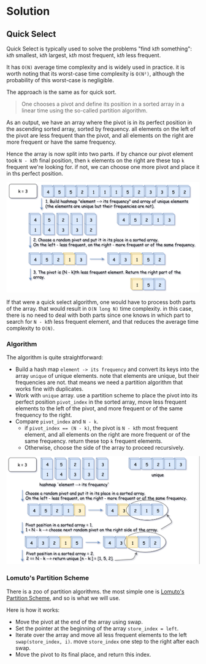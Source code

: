 # Solution

## Quick Select

Quick Select is typically used to solve the problems "find `k`*th* something": `k`*th* smallest, `k`*th* largest, `k`*th* most frequent, `k`*th* less frequent.  

It has `O(N)` average time complexity and is widely used in practice. it is worth noting that its worst-case time complexity is `O(N²)`, although the probability of this worst-case is negligible.  

The approach is the same as for quick sort.
> One chooses a pivot and define its position in a sorted array in a linear time using the so-called partition algorithm.  

As an output, we have an array where the pivot is in its perfect position in the ascending sorted array, sorted by frequency. all elements on the left of the pivot are less frequent than the pivot, and all elements on the right are more frequent or have the same frequency.  

Hence the array is now split into two parts. if by chance our pivot element took `N - k`*th* final position, then `k` elements on the right are these top `k` frequent we're looking for. if not, we can choose one more pivot and place it in ths perfect position.

![](quick_select1.png)  

If that were a quick select algorithm, one would have to process both parts of the array. that would result in `O(N long N)` time complexity. in this case, there is no need to deal with both parts since one knows in which part to search for `N - k`*th* less frequent element, and that reduces the average time complexity to `O(N)`.  

### Algorithm

The algorithm is quite straightforward:
- Build a hash map `element -> its frequency` and convert its keys into the array `unique` of unique elements. note that elements are unique, but their frequencies are not. that means we need a partition algorithm that works fine with duplicates.  
- Work with `unique` array. use a partition scheme to place the pivot into its perfect position `pivot_index` in the sorted array, move less frequent elements to the left of the pivot, and more frequent or of the same frequency to the right.  
- Compare `pivot_index` and `N - k`.
  - if `pivot_index == (N - k)`, the pivot is `N - k`*th* most frequent element, and all elements on the right are more frequent or of the same frequency. return these top `k` frequent elements.  
  - Otherwise, choose the side of the array to proceed recursively.  

![](quick_select2.png)  

### Lomuto's Partition Scheme

There is a zoo of partition algorithms. the most simple one is [Lomuto's Partition Scheme](https://en.wikipedia.org/wiki/Quicksort#Lomuto_partition_scheme), and so is what we will use.  

Here is how it works:
- Move the pivot at the end of the array using swap.  
- Set the pointer at the beginning of the array `store_index = left`.
- Iterate over the array and move all less frequent elements to the left `swap(store_index, i)`. move `store_index` one step to the right after each swap.  
- Move the pivot to its final place, and return this index.  
